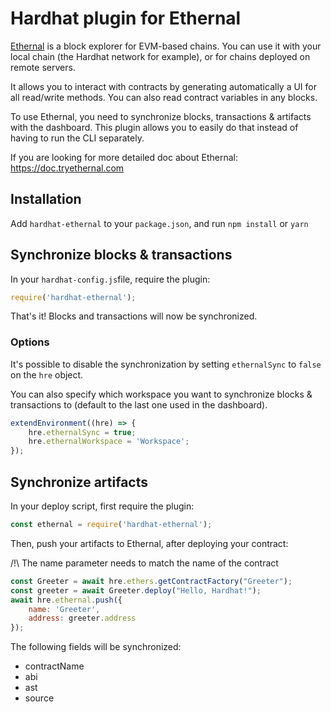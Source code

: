 # Hardhat plugin for Ethernal

[Ethernal](https://www.tryethernal.com) is a block explorer for EVM-based chains. You can use it with your local chain (the Hardhat network for example), or for chains deployed on remote servers.

It allows you to interact with contracts by generating automatically a UI for all read/write methods. You can also read contract variables in any blocks.

To use Ethernal, you need to synchronize blocks, transactions & artifacts with the dashboard. This plugin allows you to easily do that instead of having to run the CLI separately.

If you are looking for more detailed doc about Ethernal: https://doc.tryethernal.com

## Installation

Add ```hardhat-ethernal``` to your ```package.json```, and run ```npm install``` or ```yarn```

## Synchronize blocks & transactions

In your ```hardhat-config.js```file, require the plugin:
```js
require('hardhat-ethernal');
````

That's it! Blocks and transactions will now be synchronized.

### Options

It's possible to disable the synchronization by setting ```ethernalSync``` to ```false``` on the ```hre``` object.

You can also specify which workspace you want to synchronize blocks & transactions to (default to the last one used in the dashboard).
```js
extendEnvironment((hre) => {
    hre.ethernalSync = true;
    hre.ethernalWorkspace = 'Workspace';
});
```

## Synchronize artifacts

In your deploy script, first require the plugin:
```js
const ethernal = require('hardhat-ethernal');
```
Then, push your artifacts to Ethernal, after deploying your contract:

/!\ The name parameter needs to match the name of the contract
```js
const Greeter = await hre.ethers.getContractFactory("Greeter");
const greeter = await Greeter.deploy("Hello, Hardhat!");
await hre.ethernal.push({
    name: 'Greeter',
    address: greeter.address
});
```
The following fields will be synchronized:
- contractName
- abi
- ast
- source
